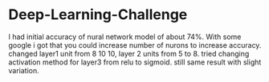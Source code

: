 # Deep-Learning-Challenge

I had initial accuracy of nural network model of about 74%. With some google i got that you could increase number of nurons to increase accuracy. changed layer1 unit from 8 10 10, layer 2 units from 5 to 8. tried changing activation method for layer3 from relu to sigmoid. still same result with slight variation.
